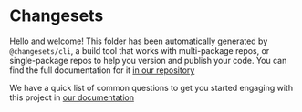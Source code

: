 # Changesets

Hello and welcome! This folder has been automatically generated by
`@changesets/cli`, a build tool that works with multi-package repos, or
single-package repos to help you version and publish your code. You can find the
full documentation for it
[in our repository](https://github.com/changesets/changesets)

We have a quick list of common questions to get you started engaging with this
project in
[our documentation](https://github.com/changesets/changesets/blob/master/docs/common-questions.md)
